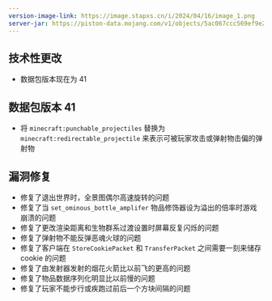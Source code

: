 ```yaml
---
version-image-link: https://image.stapxs.cn/i/2024/04/16/image_1.png
server-jar: https://piston-data.mojang.com/v1/objects/5ac067ccc569ef9e2177cf4331c8e82d3e072692/server.jar
---
```

## 技术性更改
* 数据包版本现在为 41

## 数据包版本 41
* 将 `minecraft:punchable_projectiles` 替换为 `minecraft:redirectable_projectile` 来表示可被玩家攻击或弹射物击偏的弹射物

## 漏洞修复
* 修复了退出世界时，全景图偶尔高速旋转的问题
* 修复了当 `set_ominous_bottle_amplifer` 物品修饰器设为溢出的倍率时游戏崩溃的问题
* 修复了更改渲染距离和生物群系过渡设置时屏幕反复闪烁的问题
* 修复了弹射物不能反弹恶魂火球的问题
* 修复了客户端在 `StoreCookiePacket` 和 `TransferPacket` 之间需要一刻来储存 cookie 的问题
* 修复了由发射器发射的烟花火箭比以前飞的更高的问题
* 修复了物品数据序列化明显比以前慢的问题
* 修复了玩家不能步行或疾跑过前后一个方块间隔的问题
